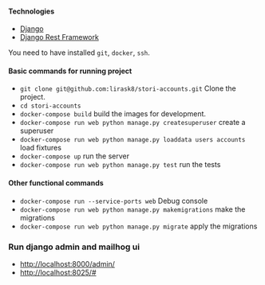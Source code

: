 #### Technologies

  * [Django](https://www.djangoproject.com/)
  * [Django Rest Framework](http://www.django-rest-framework.org/)

You need to have installed `git`, `docker`, `ssh`.

#### Basic commands for running project
  * `git clone git@github.com:lirask8/stori-accounts.git` Clone the project.
  * `cd stori-accounts`
  * `docker-compose build` build the images for development.
  * `docker-compose run web python manage.py createsuperuser` create a superuser
  * `docker-compose run web python manage.py loaddata users accounts` load fixtures
  * `docker-compose up` run the server
  * `docker-compose run web python manage.py test` run the tests


#### Other functional commands
  * `docker-compose run --service-ports web` Debug console
  * `docker-compose run web python manage.py makemigrations` make the migrations
  * `docker-compose run web python manage.py migrate` apply the migrations


### Run django admin and mailhog ui

* [http://localhost:8000/admin/](http://localhost:8000/admin/)
* [http://localhost:8025/#](http://localhost:8026/#)
